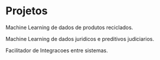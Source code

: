 # Projetos

Machine Learning de dados de produtos reciclados.

Machine Learning de dados juridicos e preditivos judiciarios.

Facilitador de Integracoes entre sistemas.
